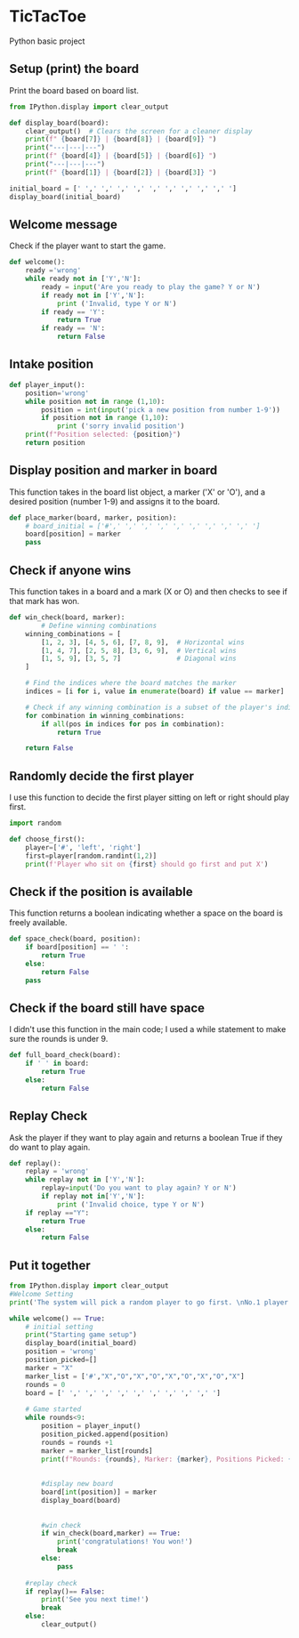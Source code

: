 # TicTacToe
Python basic project
## Setup (print) the board
Print the board based on board list.
```Python
from IPython.display import clear_output

def display_board(board):
    clear_output()  # Clears the screen for a cleaner display
    print(f" {board[7]} | {board[8]} | {board[9]} ")
    print("---|---|---")
    print(f" {board[4]} | {board[5]} | {board[6]} ")
    print("---|---|---")
    print(f" {board[1]} | {board[2]} | {board[3]} ")

initial_board = [' ',' ',' ',' ',' ',' ',' ',' ',' ',' ']
display_board(initial_board)
```
## Welcome message
Check if the player want to start the game.
```Python
def welcome():
    ready ='wrong'
    while ready not in ['Y','N']:
        ready = input('Are you ready to play the game? Y or N')
        if ready not in ['Y','N']:
            print ('Invalid, type Y or N')
        if ready == 'Y':
            return True
        if ready == 'N':
            return False
```
## Intake position
```Python
def player_input():
    position='wrong'
    while position not in range (1,10):
        position = int(input('pick a new position from number 1-9'))
        if position not in range (1,10):
            print ('sorry invalid position')
    print(f"Position selected: {position}")        
    return position
```
## Display position and marker in board
This function takes in the board list object, a marker ('X' or 'O'), and a desired position (number 1-9) and assigns it to the board.
```Python
def place_marker(board, marker, position):
    # board_initial = ['#',' ',' ',' ',' ',' ',' ',' ',' ',' ']
    board[position] = marker
    pass
```
## Check if anyone wins
This function takes in a board and a mark (X or O) and then checks to see if that mark has won.
```Python
def win_check(board, marker):
        # Define winning combinations
    winning_combinations = [
        [1, 2, 3], [4, 5, 6], [7, 8, 9],  # Horizontal wins
        [1, 4, 7], [2, 5, 8], [3, 6, 9],  # Vertical wins
        [1, 5, 9], [3, 5, 7]              # Diagonal wins
    ]

    # Find the indices where the board matches the marker
    indices = [i for i, value in enumerate(board) if value == marker]

    # Check if any winning combination is a subset of the player's indices
    for combination in winning_combinations:
        if all(pos in indices for pos in combination):
            return True

    return False
```
## Randomly decide the first player
I use this function to decide the first player sitting on left or right should play first.
```Python
import random

def choose_first():
    player=['#', 'left', 'right']
    first=player[random.randint(1,2)]
    print(f'Player who sit on {first} should go first and put X')
```
## Check if the position is available
This function returns a boolean indicating whether a space on the board is freely available.
```Python
def space_check(board, position):
    if board[position] == ' ':
        return True
    else:
        return False
    pass
```
## Check if the board still have space
I didn't use this function in the main code; I used a while statement to make sure the rounds is under 9.
```Python
def full_board_check(board):
    if ' ' in board:
        return True
    else:
        return False
```
## Replay Check
Ask the player if they want to play again and returns a boolean True if they do want to play again.
```Python
def replay():
    replay = 'wrong'
    while replay not in ['Y','N']:
        replay=input('Do you want to play again? Y or N')
        if replay not in['Y','N']:
            print ('Invalid choice, type Y or N')
    if replay =="Y":
        return True
    else:
        return False
```
## Put it together
```Python
from IPython.display import clear_output
#Welcome Setting
print('The system will pick a random player to go first. \nNo.1 player use X as marker and No.2 player use O')

while welcome() == True:
    # initial setting 
    print("Starting game setup")
    display_board(initial_board)
    position = 'wrong'
    position_picked=[]
    marker = "X"
    marker_list = ['#',"X","O","X","O","X","O","X","O","X"]
    rounds = 0
    board = [' ',' ',' ',' ',' ',' ',' ',' ',' ',' ']
    
    # Game started 
    while rounds<9:
        position = player_input()
        position_picked.append(position) 
        rounds = rounds +1
        marker = marker_list[rounds]
        print(f"Rounds: {rounds}, Marker: {marker}, Positions Picked: {position_picked}")
        
        
        #display new board
        board[int(position)] = marker
        display_board(board)
        
        
        #win check 
        if win_check(board,marker) == True:
            print('congratulations! You won!')
            break
        else:
            pass
    
    #replay check
    if replay()== False:
        print('See you next time!')
        break
    else:
        clear_output()
```










